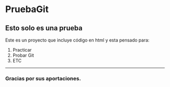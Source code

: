 # PruebaGit
## Esto solo es una prueba
Este es un proyecto que incluye código en html y esta pensado para:
1. Practicar
2. Probar Git
3. ETC

---

### Gracias por sus aportaciones. 
